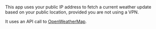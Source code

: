 This app uses your public IP address to fetch a current weather update based on your public location, provided you are not using a VPN.

It uses an API call to [OpenWeatherMap](https://openweathermap.org/).
